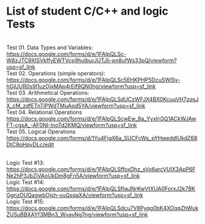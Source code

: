 # List of student C/C++ and logic Tests
<br>Test 01. Data Types and Variables:
https://docs.google.com/forms/d/e/1FAIpQLSc-W8zJTC9XISVkffyEWTVcp9hulburJUTJIi-pn8ufWs33pQ/viewform?usp=sf_link
<br>Test 02. Operations (simple operators):
https://docs.google.com/forms/d/e/1FAIpQLSc5EHKPHP5DcuSWlSy-hGjUUR0s9I1uzOjxMAp4rEjf9QN0hg/viewform?usp=sf_link
<br>Test 03. Arithmetical Operations:
https://docs.google.com/forms/d/e/1FAIpQLSdUCzWFJX4BX0KcuuVH7zqsJX_cM_zdfETnTlPWdTMuAqd5YA/viewform?usp=sf_link
<br> Test 04. Relational Operations
https://docs.google.com/forms/d/e/1FAIpQLScwEw_8a_Yyxlri3Q1ACkWJAwFT-cgsA_-AF0NI-InoTd2KMQ/viewform?usp=sf_link
<br> Test 05. Logical Operations
https://docs.google.com/forms/d/1Yu4FjgX6a_SUCFcWs_pYHweddIUkdZ68DtC8pHqyDLc/edit

<br>Logic Test #13:
https://docs.google.com/forms/d/e/1FAIpQLSffoxDhz_sVo6arcVUIX3ApP6FNe2hP3JbZiVAoUkDm8gFn5A/viewform?usp=sf_link
<br>Logic Test #14:
https://docs.google.com/forms/d/e/1FAIpQLSflwJNrKwVtXUA0ForxJ2k7BKGgnzDUQagwbOjsh-vuQsqaXA/viewform?usp=sf_link
<br>Logic Test #15:
https://docs.google.com/forms/d/e/1FAIpQLSdcu7V8Pyqg0bK4XOqqZhWukZUSuBBXAYf3MBn3_WvayNg7ng/viewform?usp=sf_link
